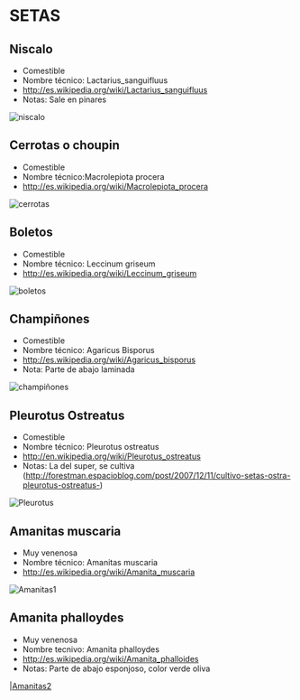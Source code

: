 SETAS
=====

Niscalo
-------
* Comestible
* Nombre técnico: Lactarius_sanguifluus
* http://es.wikipedia.org/wiki/Lactarius_sanguifluus
* Notas: Sale en pinares

![niscalo](https://upload.wikimedia.org/wikipedia/commons/thumb/2/25/Lactarius_deliciosus102508.jpg/1024px-Lactarius_deliciosus102508.jpg)

Cerrotas o choupin
------------------
* Comestible
* Nombre técnico:Macrolepiota procera
* http://es.wikipedia.org/wiki/Macrolepiota_procera

![cerrotas](http://www.jrcasan.com/Noticias/setas/2005/cerrota.JPG)

Boletos
--------
* Comestible
* Nombre técnico: Leccinum griseum
* http://es.wikipedia.org/wiki/Leccinum_griseum

![boletos](https://zamoranews.com/media/k2/items/cache/4ad6df0790d749b51a9680aaf0316ad3_XL.jpg)

Champiñones
-----------
* Comestible
* Nombre técnico: Agaricus Bisporus
* http://es.wikipedia.org/wiki/Agaricus_bisporus
* Nota: Parte de abajo laminada

![champiñones](https://st2.depositphotos.com/1003772/11104/i/950/depositphotos_111042154-stock-photo-champignon-growing-in-the-forest.jpg)

Pleurotus Ostreatus
-------------------
* Comestible
* Nombre técnico: Pleurotus ostreatus
* http://en.wikipedia.org/wiki/Pleurotus_ostreatus
* Notas: La del super, se cultiva (http://forestman.espacioblog.com/post/2007/12/11/cultivo-setas-ostra-pleurotus-ostreatus-)

![Pleurotus](https://www.fruttaweb.com/12055-thickbox_default/fresh-oyster-mushroom-pleurotus-ostreatus.jpg)

Amanitas muscaria
-----------------
* Muy venenosa
* Nombre técnico: Amanitas muscaria
* http://es.wikipedia.org/wiki/Amanita_muscaria

![Amanitas1](http://3.bp.blogspot.com/_95dDE8pja5s/THUtdmM1UHI/AAAAAAAAA7A/wJ6XSG7aOMQ/s1600/amanita+muscaria.jpg)

Amanita phalloydes
------------------
* Muy venenosa
* Nombre tecnivo: Amanita phalloydes
* http://es.wikipedia.org/wiki/Amanita_phalloides
* Notas: Parte de abajo esponjoso, color verde oliva

|[Amanitas2](https://upload.wikimedia.org/wikipedia/commons/thumb/c/c9/Amanita_phalloides_young.jpg/800px-Amanita_phalloides_young.jpg)